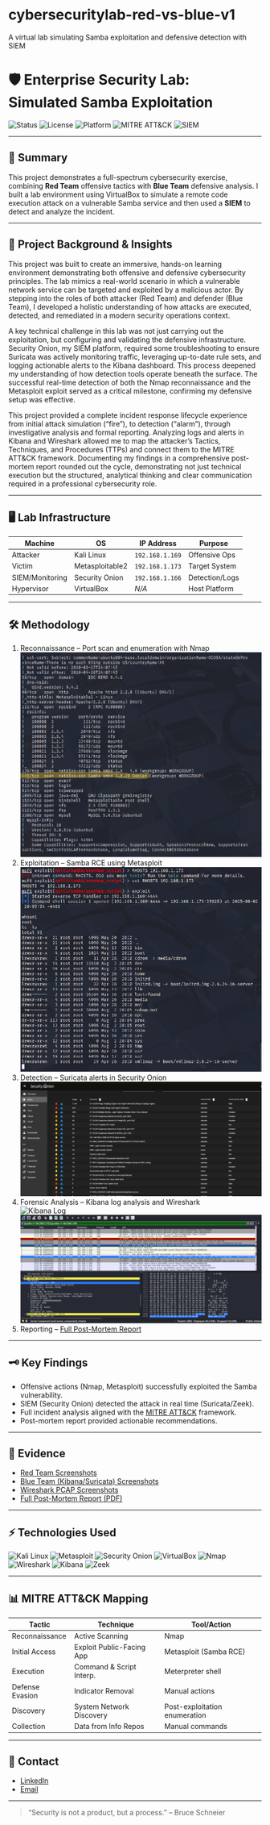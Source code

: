 # cybersecuritylab-red-vs-blue-v1
A virtual lab simulating Samba exploitation and defensive detection with SIEM
# 🛡️ Enterprise Security Lab: Simulated Samba Exploitation

![Status](https://img.shields.io/badge/Status-Completed-brightgreen?style=flat-square)
![License](https://img.shields.io/badge/License-MIT-blue.svg?style=flat-square)
![Platform](https://img.shields.io/badge/Platform-VirtualBox-lightgrey?style=flat-square)
![MITRE ATT&CK](https://img.shields.io/badge/MITRE%20ATT%26CK-Covered-blueviolet?style=flat-square)
![SIEM](https://img.shields.io/badge/SIEM-Security%20Onion-critical?style=flat-square)

---

## 📝 Summary

This project demonstrates a full-spectrum cybersecurity exercise, combining **Red Team** offensive tactics with **Blue Team** defensive analysis. I built a lab environment using VirtualBox to simulate a remote code execution attack on a vulnerable Samba service and then used a **SIEM** to detect and analyze the incident.

---

## 📖 Project Background & Insights

This project was built to create an immersive, hands-on learning environment demonstrating both offensive and defensive cybersecurity principles. The lab mimics a real-world scenario in which a vulnerable network service can be targeted and exploited by a malicious actor. By stepping into the roles of both attacker (Red Team) and defender (Blue Team), I developed a holistic understanding of how attacks are executed, detected, and remediated in a modern security operations context.

A key technical challenge in this lab was not just carrying out the exploitation, but configuring and validating the defensive infrastructure. Security Onion, my SIEM platform, required some troubleshooting to ensure Suricata was actively monitoring traffic, leveraging up-to-date rule sets, and logging actionable alerts to the Kibana dashboard. This process deepened my understanding of how detection tools operate beneath the surface. The successful real-time detection of both the Nmap reconnaissance and the Metasploit exploit served as a critical milestone, confirming my defensive setup was effective.

This project provided a complete incident response lifecycle experience from initial attack simulation (“fire”), to detection (“alarm”), through investigative analysis and formal reporting. Analyzing logs and alerts in Kibana and Wireshark allowed me to map the attacker’s Tactics, Techniques, and Procedures (TTPs) and connect them to the MITRE ATT&CK framework. Documenting my findings in a comprehensive post-mortem report rounded out the cycle, demonstrating not just technical execution but the structured, analytical thinking and clear communication required in a professional cybersecurity role.

---

## 🖥️ Lab Infrastructure

| Machine            | OS               | IP Address       | Purpose         |
|--------------------|------------------|------------------|-----------------|
| Attacker           | Kali Linux       | `192.168.1.169`  | Offensive Ops   |
| Victim             | Metasploitable2  | `192.168.1.173`  | Target System   |
| SIEM/Monitoring    | Security Onion   | `192.168.1.166`  | Detection/Logs  |
| Hypervisor         | VirtualBox       | _N/A_            | Host Platform   |

---

## 🛠️ Methodology

1. Reconnaissance – Port scan and enumeration with Nmap  
   ![Nmap Scan](screenshots/red_team/nmap_scan.png)
2. Exploitation – Samba RCE using Metasploit  
   ![Meterpreter Shell](screenshots/red_team/meterpreter_shell.png)
3. Detection – Suricata alerts in Security Onion  
   ![Suricata Alerts](screenshots/blue_team/suricata_alert.png)
4. Forensic Analysis – Kibana log analysis and Wireshark  
   ![Kibana Log](screenshots/blue_team/kibana_log.png)
   ![Wireshark PCAP](screenshots/wireshark/wireshark_pcap.png)
5. Reporting – [Full Post-Mortem Report](post_mortem.pdf)

---

## 🗝️ Key Findings

- Offensive actions (Nmap, Metasploit) successfully exploited the Samba vulnerability.
- SIEM (Security Onion) detected the attack in real time (Suricata/Zeek).
- Full incident analysis aligned with the [MITRE ATT&CK](https://attack.mitre.org/) framework.
- Post-mortem report provided actionable recommendations.

---

## 📂 Evidence

- [Red Team Screenshots](screenshots/red_team/)
- [Blue Team (Kibana/Suricata) Screenshots](screenshots/blue_team/)
- [Wireshark PCAP Screenshots](screenshots/wireshark/wireshark_pcap.png)
- [Full Post-Mortem Report (PDF)](post_mortem.pdf)

---

## ⚡ Technologies Used

![Kali Linux](https://img.shields.io/badge/Kali_Linux-557C94?logo=kalilinux&logoColor=white&style=flat)
![Metasploit](https://img.shields.io/badge/Metasploit-2E2E2E?logo=metasploit&logoColor=white&style=flat)
![Security Onion](https://img.shields.io/badge/Security_Onion-6B8E23?style=flat)
![VirtualBox](https://img.shields.io/badge/VirtualBox-183A61?logo=virtualbox&logoColor=white&style=flat)
![Nmap](https://img.shields.io/badge/Nmap-4682B4?style=flat)
![Wireshark](https://img.shields.io/badge/Wireshark-306998?logo=wireshark&logoColor=white&style=flat)
![Kibana](https://img.shields.io/badge/Kibana-005571?logo=kibana&logoColor=white&style=flat)
![Zeek](https://img.shields.io/badge/Zeek-333?style=flat)

---

## 📊 MITRE ATT&CK Mapping

| Tactic             | Technique                  | Tool/Action                     |
|--------------------|---------------------------|---------------------------------|
| Reconnaissance     | Active Scanning           | Nmap                            |
| Initial Access     | Exploit Public-Facing App | Metasploit (Samba RCE)          |
| Execution          | Command & Script Interp.  | Meterpreter shell               |
| Defense Evasion    | Indicator Removal         | Manual actions                  |
| Discovery          | System Network Discovery  | Post-exploitation enumeration   |
| Collection         | Data from Info Repos      | Manual commands                 |

---

## 📢 Contact

- [LinkedIn](https://www.linkedin.com/in/mo-alam9)
- [Email](mailto:mofhhs2018@gmail.com)

---

> “Security is not a product, but a process.” – Bruce Schneier
